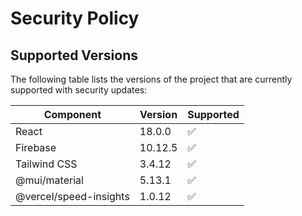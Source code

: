 # Security Policy

## Supported Versions

The following table lists the versions of the project that are currently supported with security updates:

| Component                | Version    | Supported          |
| ------------------------ | ---------- | ------------------ |
| React                    | 18.0.0     | :white_check_mark: |
| Firebase                 | 10.12.5    | :white_check_mark: |
| Tailwind CSS             | 3.4.12     | :white_check_mark: |
| @mui/material            | 5.13.1     | :white_check_mark: |
| @vercel/speed-insights   | 1.0.12     | :white_check_mark: |
